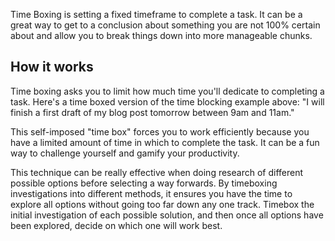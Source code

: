 Time Boxing is setting a fixed timeframe to complete a task.  It can be a great way to get to a conclusion about something you are not 100% certain about and allow you to break things down into more manageable chunks.
## How it works
Time boxing asks you to limit how much time you'll dedicate to completing a task.  Here's a time boxed version of the time blocking example above: "I will finish a first draft of my blog post tomorrow between 9am and 11am."

This self-imposed "time box" forces you to work efficiently because you have a limited amount of time in which to complete the task. It can be a fun way to challenge yourself and gamify your productivity.

This technique can be really effective when doing research of different possible options before selecting a way forwards.  By timeboxing investigations into different methods, it ensures you have the time to explore all options without going too far down any one track.  Timebox the initial investigation of each possible solution, and then once all options have been explored, decide on which one will work best. 
